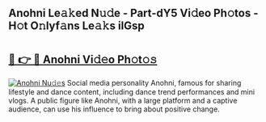 ## Anohni Le𝚊𝚔ed N𝚞𝚍e - Part-dY5 Vi𝚍eo Ph𝚘tos - H𝚘t O𝚗lyf𝚊ns Le𝚊𝚔s iIGsp

# <h2><a href="http://hf7m4dn.feru.top/?c=Anohni">🔗 👉 🔴 Anohni Vi𝚍𝚎o Ph𝚘t𝚘𝚜</a></h2>

[![Anohni Nu𝚍𝚎s](https://i.imgur.com/0TWrTi3.gif)](http://hf7m4dn.feru.top/?c=Anohni)
Social media personality Anohni, famous for sharing lifestyle and dance content, including dance trend performances and mini vlogs. A public figure like Anohni, with a large platform and a captive audience, can use his influence to bring about positive change. 

